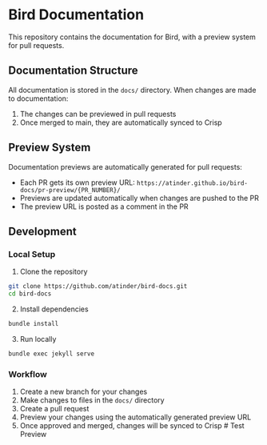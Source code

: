 # Bird Documentation

This repository contains the documentation for Bird, with a preview system for pull requests.

## Documentation Structure

All documentation is stored in the `docs/` directory. When changes are made to documentation:
1. The changes can be previewed in pull requests
2. Once merged to main, they are automatically synced to Crisp

## Preview System

Documentation previews are automatically generated for pull requests:
- Each PR gets its own preview URL: `https://atinder.github.io/bird-docs/pr-preview/{PR_NUMBER}/`
- Previews are updated automatically when changes are pushed to the PR
- The preview URL is posted as a comment in the PR

## Development

### Local Setup

1. Clone the repository
```bash
git clone https://github.com/atinder/bird-docs.git
cd bird-docs
```

2. Install dependencies
```bash
bundle install
```

3. Run locally
```bash
bundle exec jekyll serve
```

### Workflow

1. Create a new branch for your changes
2. Make changes to files in the `docs/` directory
3. Create a pull request
4. Preview your changes using the automatically generated preview URL
5. Once approved and merged, changes will be synced to Crisp # Test Preview
